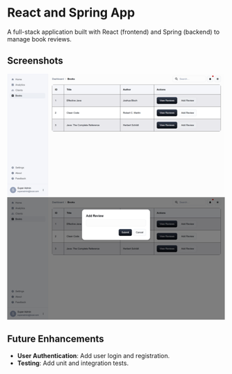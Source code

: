 # React and Spring App

A full-stack application built with React (frontend) and Spring (backend) to manage book reviews.

## Screenshots

![Screenshot 1](screenshots/books.png)
![Screenshot 1](screenshots/add-review.png)

## Future Enhancements

- **User Authentication**: Add user login and registration.
- **Testing**: Add unit and integration tests.
